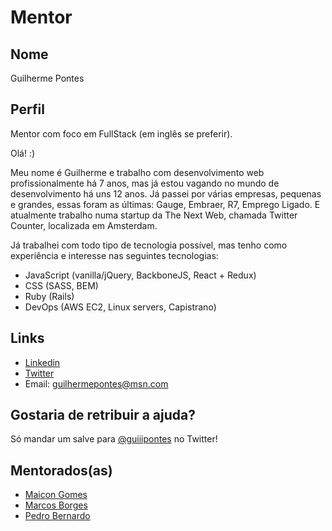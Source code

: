 # Mentor


## Nome

Guilherme Pontes

## Perfil

Mentor com foco em FullStack (em inglês se preferir).

Olá! :)

Meu nome é Guilherme e trabalho com desenvolvimento web profissionalmente há 7 anos, mas já estou vagando no mundo de desenvolvimento há uns 12 anos. Já passei por várias empresas, pequenas e grandes, essas foram as últimas: Gauge, Embraer, R7, Emprego Ligado. E atualmente trabalho numa startup da The Next Web, chamada Twitter Counter, localizada em Amsterdam.

Já trabalhei com todo tipo de tecnologia possível, mas tenho como experiência e interesse nas seguintes tecnologias:

- JavaScript (vanilla/jQuery, BackboneJS, React + Redux)
- CSS (SASS, BEM)
- Ruby (Rails)
- DevOps (AWS EC2, Linux servers, Capistrano)

## Links

- [Linkedin](http://linkedin.com/in/guilhermepontes)
- [Twitter](http:///twitter.com/guiiipontes)
- Email: guilhermepontes@msn.com


## Gostaria de retribuir a ajuda?

Só mandar um salve para [@guiiipontes](http://twitter.com/guiiipontes) no Twitter!

## Mentorados(as)

* [Maicon Gomes](/profiles/pupils/profiles/atreyucore.md)
* [Marcos Borges](/profiles/pupils/profiles/marcosabb.md)
* [Pedro Bernardo](/profiles/pupils/profiles/pedbernardo.md)
